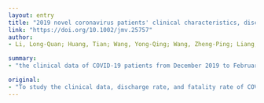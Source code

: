 ```yaml
---
layout: entry
title: "2019 novel coronavirus patients' clinical characteristics, discharge rate and fatality rate of meta-analysis"
link: "https://doi.org/10.1002/jmv.25757"
author:
- Li, Long-Quan; Huang, Tian; Wang, Yong-Qing; Wang, Zheng-Ping; Liang, Yuan; Huang, Tao-Bi; Zhang, Hui-Yun; Sun, Wei-Ming; Wang, Yu-Ping

summary:
- "the clinical data of COVID-19 patients from December 2019 to February 2020 were retrieved from four databases. We statistically analyzed the clinical symptoms and laboratory results. The main clinical symptoms were fever (88.5%), cough (68.6%), myalgia or fatigue (35.8%), expectoration (28.2%), dyspnea (21.9%) Minor symptoms include headache or dizziness. Men took a larger percentage in the gender distribution of patients 60%[95%CI (0.54,0."

original:
- "To study the clinical data, discharge rate, and fatality rate of COVID-19 patients for clinical help. METHODS: The clinical data of COVID-19 patients from December 2019 to February 2020 were retrieved from four databases. We statistically analyzed the clinical symptoms and laboratory results of COVID-19 patients and explained the discharge rate, fatality rate with a single-arm meta-analysis. RESULTS: The available data of 1994 patients in 10 literatures were included in our study. The main clinical symptoms of COVID-19 patients were fever (88.5%), cough (68.6%), myalgia or fatigue (35.8%), expectoration (28.2%), dyspnea (21.9%). Minor symptoms include headache or dizziness: (12.1%) diarrhea (4.8%), nausea, and vomiting (3.9%). The results of laboratory results showed that the lymphocytopenia (64.5%), increase of CRP (44.3%), increase of LDH (28.3%), and leukocytopenia (29.4%) were more common. CONCLUSIONS: The results of single-arm meta-analysis showed that: the male took a larger percentage in the gender distribution of COVID-19 patients 60%[95%CI (0.54,0.65)], the discharge rate of COVID-19 patients was 42%[95%CI (0.29,0.55)], and the fatality rate was 7%[95%CI (0.04,0.10)]. This article is protected by copyright. All rights reserved."
---
```



